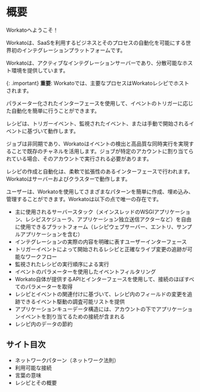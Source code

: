  # 概要

Workatoへようこそ！

Workatoは、SaaSを利用するビジネスとそのプロセスの自動化を可能にする世界初のインテグレーションプラットフォームです。

Workatoは、アクティブなインテグレーションサーバーであり、分散可能なホスト環境を提供しています。

{: .important}
**重要**: Workatoでは、主要なプロセスはWorkatoレシピでホストされます。

パラメーター化されたインターフェースを使用して、イベントのトリガーに応じた自動化を簡単に行うことができます。

レシピは、トリガーイベント、監視されたイベント、または手動で開始されるイベントに基づいて動作します。

ジョブは非同期であり、Workatoはイベントの検出と高品質な同時実行を実現することで既存のチャネルを活用します。ジョブが特定のアカウントに割り当てられている場合、そのアカウントで実行される必要があります。

レシピの作成と自動化は、柔軟で拡張性のあるインターフェースで行われます。Workatoはサーバーおよびクラスターで動作します。

ユーザーは、Workatoを使用してさまざまなパターンを簡単に作成、埋め込み、管理することができます。Workatoは以下の点で唯一の存在です。

- 主に使用されるサーバースタック（メインスレッドのWSGIアプリケーション、レシピスケジューラ、アプリケーション独立送信アクターなど）を自由に使用できるプラットフォーム（レシピウェブサーバー、エントリ、サンプルアプリケーションを含む）
- インテグレーションの実際の内容を明確に表すユーザーインターフェース
- トリガーイベントによって開始されるレシピと正確なライブ変更の追跡が可能なワークフロー
- 監視されたレシピの実行順序による実行
- イベントのパラメーターを使用したイベントフィルタリング
- Workato自体が提供するAPIとインターフェースを使用して、接続のほぼすべてのパラメーターを取得
- レシピとイベントの関連付けに基づいて、レシピ内のフィールドの変更を追跡できるイベント駆動の調査可能リストを提供
- アプリケーションキューデータ構造には、アカウントの下でアプリケーションイベントを割り当てるための接続が含まれる
- レシピ内のデータの節約

## サイト目次

- ネットワークパターン（ネットワーク法則）
- 利用可能な接続
- 言葉の意味
- レシピとその概要